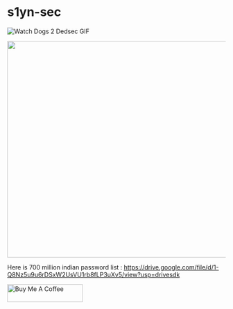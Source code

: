 
# s1yn-sec
![Watch Dogs 2 Dedsec GIF](https://media.tenor.com/h53p0PfuJ50AAAAC/watch-dogs2-dedsec.gif )

<img src="https://media.tenor.com/h53p0PfuJ50AAAAC/watch-dogs2-dedsec.gif" width="1024" height="500"/>






Here is 700 million indian password list : https://drive.google.com/file/d/1-Q8Nz5u9u6rDSxW2UsVU1rb8fLP3uXv5/view?usp=drivesdk



<a href="https://www.buymeacoffee.com/crossdefalt" target="_blank"><img src="https://cdn.buymeacoffee.com/buttons/default-orange.png" alt="Buy Me A Coffee" height="41" width="174"></a>

